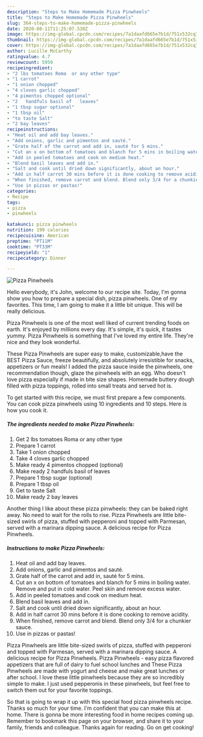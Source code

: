```yaml
---
description: "Steps to Make Homemade Pizza Pinwheels"
title: "Steps to Make Homemade Pizza Pinwheels"
slug: 364-steps-to-make-homemade-pizza-pinwheels
date: 2020-08-11T11:25:07.530Z
image: https://img-global.cpcdn.com/recipes/7a1daafd665e7b1d/751x532cq70/pizza-pinwheels-recipe-main-photo.jpg
thumbnail: https://img-global.cpcdn.com/recipes/7a1daafd665e7b1d/751x532cq70/pizza-pinwheels-recipe-main-photo.jpg
cover: https://img-global.cpcdn.com/recipes/7a1daafd665e7b1d/751x532cq70/pizza-pinwheels-recipe-main-photo.jpg
author: Lucille McCarthy
ratingvalue: 4.7
reviewcount: 5959
recipeingredient:
- "2 lbs tomatoes Roma  or any other type"
- "1 carrot"
- "1 onion chopped"
- "4 cloves garlic chopped"
- "4 pimentos chopped optional"
- "2   handfuls basil of   leaves"
- "1 tbsp sugar optional"
- "1 tbsp oil"
- "to taste Salt"
- "2 bay leaves"
recipeinstructions:
- "Heat oil and add bay leaves."
- "Add onions, garlic and pimentos and sauté."
- "Grate half of the carrot and add in, sauté for 5 mins."
- "Cut an x on bottom of tomatoes and blanch for 5 mins in boiling water. Remove and put in cold water. Peel skin and remove excess water."
- "Add in peeled tomatoes and cook on medium heat."
- "Blend basil leaves and add in."
- "Salt and cook until dried down significantly, about an hour."
- "Add in half carrot 30 mins before it is done cooking to remove acidity."
- "When finished, remove carrot and blend. Blend only 3/4 for a chunkier sauce."
- "Use in pizzas or pastas!"
categories:
- Recipe
tags:
- pizza
- pinwheels

katakunci: pizza pinwheels 
nutrition: 199 calories
recipecuisine: American
preptime: "PT11M"
cooktime: "PT33M"
recipeyield: "1"
recipecategory: Dinner

---
```



![Pizza Pinwheels](https://img-global.cpcdn.com/recipes/7a1daafd665e7b1d/751x532cq70/pizza-pinwheels-recipe-main-photo.jpg)

Hello everybody, it's John, welcome to our recipe site. Today, I'm gonna show you how to prepare a special dish, pizza pinwheels. One of my favorites. This time, I am going to make it a little bit unique. This will be really delicious.

Pizza Pinwheels is one of the most well liked of current trending foods on earth. It's enjoyed by millions every day. It's simple, it's quick, it tastes yummy. Pizza Pinwheels is something that I've loved my entire life. They're nice and they look wonderful.

These Pizza Pinwheels are super easy to make, customizable,have the BEST Pizza Sauce, freeze beautifully, and absolutely irresistible for snacks, appetizers or fun meals! I added the pizza sauce inside the pinwheels, one recommendation though, glaze the pinwheels with an egg. Who doesn&#39;t love pizza especially if made in bite size shapes. Homemade buttery dough filled with pizza toppings, rolled into small treats and served hot is.


To get started with this recipe, we must first prepare a few components. You can cook pizza pinwheels using 10 ingredients and 10 steps. Here is how you cook it.

<!--inarticleads1-->

##### The ingredients needed to make Pizza Pinwheels:

1. Get 2 lbs tomatoes Roma  or any other type
1. Prepare 1 carrot
1. Take 1 onion chopped
1. Take 4 cloves garlic chopped
1. Make ready 4 pimentos chopped (optional)
1. Make ready 2   handfuls basil of   leaves
1. Prepare 1 tbsp sugar (optional)
1. Prepare 1 tbsp oil
1. Get to taste Salt
1. Make ready 2 bay leaves


Another thing I like about these pizza pinwheels: they can be baked right away. No need to wait for the rolls to rise. Pizza Pinwheels are little bite-sized swirls of pizza, stuffed with pepperoni and topped with Parmesan, served with a marinara dipping sauce. A delicious recipe for Pizza Pinwheels. 

<!--inarticleads2-->

##### Instructions to make Pizza Pinwheels:

1. Heat oil and add bay leaves.
1. Add onions, garlic and pimentos and sauté.
1. Grate half of the carrot and add in, sauté for 5 mins.
1. Cut an x on bottom of tomatoes and blanch for 5 mins in boiling water. Remove and put in cold water. Peel skin and remove excess water.
1. Add in peeled tomatoes and cook on medium heat.
1. Blend basil leaves and add in.
1. Salt and cook until dried down significantly, about an hour.
1. Add in half carrot 30 mins before it is done cooking to remove acidity.
1. When finished, remove carrot and blend. Blend only 3/4 for a chunkier sauce.
1. Use in pizzas or pastas!


Pizza Pinwheels are little bite-sized swirls of pizza, stuffed with pepperoni and topped with Parmesan, served with a marinara dipping sauce. A delicious recipe for Pizza Pinwheels. Pizza Pinwheels - easy pizza flavored appetizers that are full of dairy to fuel school lunches and These Pizza Pinwheels are made with yogurt and cheese and make great lunches or after school. I love these little pinwheels because they are so incredibly simple to make. I just used pepperonis in these pinwheels, but feel free to switch them out for your favorite toppings. 

So that is going to wrap it up with this special food pizza pinwheels recipe. Thanks so much for your time. I'm confident that you can make this at home. There is gonna be more interesting food in home recipes coming up. Remember to bookmark this page on your browser, and share it to your family, friends and colleague. Thanks again for reading. Go on get cooking!
